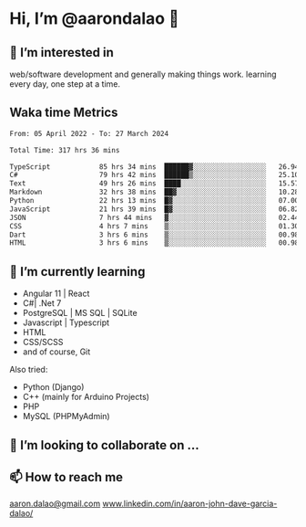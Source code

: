 # __Hi, I’m @aarondalao__ 👋 
## 👀 I’m interested in 
web/software development and generally making things work.
learning every day, one step at a time. 

## Waka time Metrics
<!--START_SECTION:waka-->

```txt
From: 05 April 2022 - To: 27 March 2024

Total Time: 317 hrs 36 mins

TypeScript            85 hrs 34 mins  ██████▓░░░░░░░░░░░░░░░░░░   26.94 %
C#                    79 hrs 42 mins  ██████▒░░░░░░░░░░░░░░░░░░   25.10 %
Text                  49 hrs 26 mins  ████░░░░░░░░░░░░░░░░░░░░░   15.57 %
Markdown              32 hrs 38 mins  ██▓░░░░░░░░░░░░░░░░░░░░░░   10.28 %
Python                22 hrs 13 mins  █▓░░░░░░░░░░░░░░░░░░░░░░░   07.00 %
JavaScript            21 hrs 39 mins  █▓░░░░░░░░░░░░░░░░░░░░░░░   06.82 %
JSON                  7 hrs 44 mins   ▓░░░░░░░░░░░░░░░░░░░░░░░░   02.44 %
CSS                   4 hrs 7 mins    ▒░░░░░░░░░░░░░░░░░░░░░░░░   01.30 %
Dart                  3 hrs 6 mins    ▒░░░░░░░░░░░░░░░░░░░░░░░░   00.98 %
HTML                  3 hrs 6 mins    ▒░░░░░░░░░░░░░░░░░░░░░░░░   00.98 %
```

<!--END_SECTION:waka-->

## 🌱 I’m currently learning 

- Angular 11 | React 
- C#| .Net 7
- PostgreSQL | MS SQL | SQLite
- Javascript | Typescript
- HTML 
- CSS/SCSS
- and of course, Git 


Also tried:
- Python (Django)
- C++ (mainly for Arduino Projects)
- PHP
- MySQL (PHPMyAdmin)


## 💞️ I’m looking to collaborate on ...

## 📫 How to reach me 
aaron.dalao@gmail.com
www.linkedin.com/in/aaron-john-dave-garcia-dalao/

<!---
aarondalao/aarondalao is a ✨ special ✨ repository because its `README.md` (this file) appears on your GitHub profile.
You can click the Preview link to take a look at your changes.
--->
